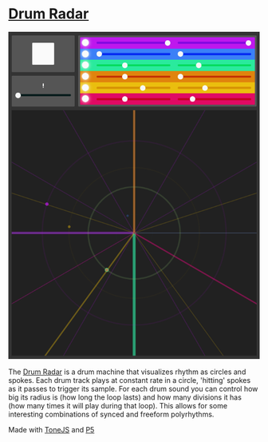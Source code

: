 # [Drum Radar](https://drum-radar.netlify.app/)

![Drum Radar](img/drum-radar.png)

The [Drum Radar](https://drum-radar.netlify.app/) is a drum machine that visualizes rhythm as circles and spokes. Each drum track plays at constant rate in a circle, 'hitting' spokes as it passes to trigger its sample. For each drum sound you can control how big its radius is (how long the loop lasts) and how many divisions it has (how many times it will play during that loop). This allows for some interesting combinations of synced and freeform polyrhythms.

Made with [ToneJS](https://github.com/Tonejs/Tone.js/) and [P5](https://github.com/processing/p5.js)
